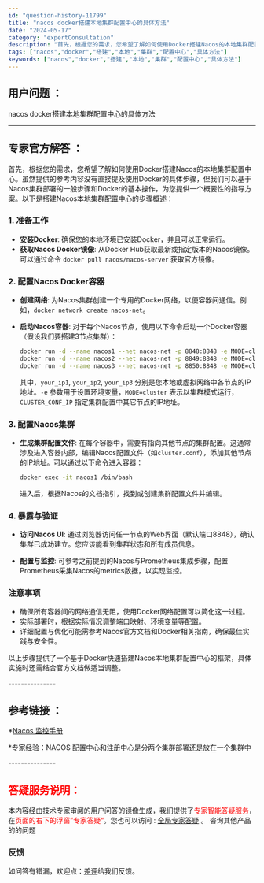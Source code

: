 ```yaml
---
id: "question-history-11799"
title: "nacos docker搭建本地集群配置中心的具体方法"
date: "2024-05-17"
category: "expertConsultation"
description: "首先，根据您的需求，您希望了解如何使用Docker搭建Nacos的本地集群配置中心。虽然提供的参考内容没有直接提及使用Docker的具体步骤，但我们可以基于Nacos集群部署的一般步骤和Docker的基本操作，为您提供一个概要性的指导方案。以下是搭建Nacos本地集群配置中心的步骤概述：### 1."
tags: ["nacos","docker","搭建","本地","集群","配置中心","具体方法"]
keywords: ["nacos","docker","搭建","本地","集群","配置中心","具体方法"]
---
```


## 用户问题 ： 
 nacos docker搭建本地集群配置中心的具体方法  

---------------
## 专家官方解答 ：

首先，根据您的需求，您希望了解如何使用Docker搭建Nacos的本地集群配置中心。虽然提供的参考内容没有直接提及使用Docker的具体步骤，但我们可以基于Nacos集群部署的一般步骤和Docker的基本操作，为您提供一个概要性的指导方案。以下是搭建Nacos本地集群配置中心的步骤概述：

### 1. 准备工作
- **安装Docker**: 确保您的本地环境已安装Docker，并且可以正常运行。
- **获取Nacos Docker镜像**: 从Docker Hub获取最新或指定版本的Nacos镜像。可以通过命令 `docker pull nacos/nacos-server` 获取官方镜像。

### 2. 配置Nacos Docker容器
- **创建网络**: 为Nacos集群创建一个专用的Docker网络，以便容器间通信。例如，`docker network create nacos-net`。

- **启动Nacos容器**: 对于每个Nacos节点，使用以下命令启动一个Docker容器（假设我们要搭建3节点集群）：
  ```sh
  docker run -d --name nacos1 --net nacos-net -p 8848:8848 -e MODE=cluster -e CLUSTER_CONF_IP=your_ip1 nacos/nacos-server
  docker run -d --name nacos2 --net nacos-net -p 8849:8848 -e MODE=cluster -e CLUSTER_CONF_IP=your_ip2 nacos/nacos-server
  docker run -d --name nacos3 --net nacos-net -p 8850:8848 -e MODE=cluster -e CLUSTER_CONF_IP=your_ip3 nacos/nacos-server
  ```
  其中，`your_ip1`, `your_ip2`, `your_ip3` 分别是您本地或虚拟网络中各节点的IP地址。`-e` 参数用于设置环境变量，`MODE=cluster` 表示以集群模式运行，`CLUSTER_CONF_IP` 指定集群配置中其它节点的IP地址。

### 3. 配置Nacos集群
- **生成集群配置文件**: 在每个容器中，需要有指向其他节点的集群配置。这通常涉及进入容器内部，编辑Nacos配置文件（如`cluster.conf`），添加其他节点的IP地址。可以通过以下命令进入容器：
  ```sh
  docker exec -it nacos1 /bin/bash
  ```
  进入后，根据Nacos的文档指引，找到或创建集群配置文件并编辑。

### 4. 暴露与验证
- **访问Nacos UI**: 通过浏览器访问任一节点的Web界面（默认端口8848），确认集群已成功建立。您应该能看到集群状态和所有成员信息。
  
- **配置与监控**: 可参考之前提到的Nacos与Prometheus集成步骤，配置Prometheus采集Nacos的metrics数据，以实现监控。

### 注意事项
- 确保所有容器间的网络通信无阻，使用Docker网络配置可以简化这一过程。
- 实际部署时，根据实际情况调整端口映射、环境变量等配置。
- 详细配置与优化可能需参考Nacos官方文档和Docker相关指南，确保最佳实践与安全性。

以上步骤提供了一个基于Docker快速搭建Nacos本地集群配置中心的框架，具体实施时还需结合官方文档做适当调整。


<font color="#949494">---------------</font> 


## 参考链接 ：

*[Nacos 监控手册](https://nacos.io/docs/latest/guide/admin/monitor-guide)
 
 *专家经验：NACOS 配置中心和注册中心是分两个集群部署还是放在一个集群中 


 <font color="#949494">---------------</font> 
 


## <font color="#FF0000">答疑服务说明：</font> 

本内容经由技术专家审阅的用户问答的镜像生成，我们提供了<font color="#FF0000">专家智能答疑服务</font>，在<font color="#FF0000">页面的右下的浮窗”专家答疑“</font>。您也可以访问 : [全局专家答疑](https://answer.opensource.alibaba.com/docs/intro) 。 咨询其他产品的的问题

### 反馈
如问答有错漏，欢迎点：[差评](https://ai.nacos.io/user/feedbackByEnhancerGradePOJOID?enhancerGradePOJOId=13803)给我们反馈。
